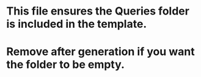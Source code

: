 # This file ensures the Queries folder is included in the template.
# Remove after generation if you want the folder to be empty.